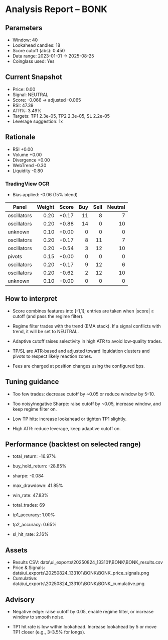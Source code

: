 
# Analysis Report – BONK

## Parameters
- Window: 40
- Lookahead candles: 18
- Score cutoff (abs): 0.450
- Data range: 2023-01-01 → 2025-08-25
- Coinglass used: Yes

## Current Snapshot
- Price: 0.00
- Signal: NEUTRAL
- Score: -0.066 → adjusted -0.065
- RSI: 47.39
- ATR%: 3.49%
- Targets: TP1 2.3e-05, TP2 2.3e-05, SL 2.2e-05
- Leverage suggestion: 1x

## Rationale
- RSI +0.00
- Volume +0.00
- Divergence +0.00
- WebTrend -0.30
- Liquidity -0.80

### TradingView OCR

- Bias applied: -0.06 (15% blend)

| Panel | Weight | Score | Buy | Sell | Neutral |
|---|---:|---:|---:|---:|---:|
| oscillators | 0.20 | +0.17 | 11 | 8 | 7 |
| oscillators | 0.20 | +0.88 | 14 | 0 | 10 |
| unknown | 0.10 | +0.00 | 0 | 0 | 0 |
| oscillators | 0.20 | -0.17 | 8 | 11 | 7 |
| oscillators | 0.20 | -0.54 | 3 | 12 | 10 |
| pivots | 0.15 | +0.00 | 0 | 0 | 0 |
| oscillators | 0.20 | -0.17 | 9 | 12 | 6 |
| oscillators | 0.20 | -0.62 | 2 | 12 | 10 |
| unknown | 0.10 | +0.00 | 0 | 0 | 0 |

## How to interpret
- Score combines features into [-1,1]; entries are taken when |score| ≥ cutoff (and pass the regime filter).

- Regime filter trades with the trend (EMA stack). If a signal conflicts with trend, it will be set to NEUTRAL.

- Adaptive cutoff raises selectivity in high ATR to avoid low‑quality trades.

- TP/SL are ATR‑based and adjusted toward liquidation clusters and pivots to respect likely reaction zones.

- Fees are charged at position changes using the configured bps.

## Tuning guidance
- Too few trades: decrease cutoff by ~0.05 or reduce window by 5–10.

- Too noisy/negative Sharpe: raise cutoff by ~0.05, increase window, and keep regime filter on.

- Low TP hits: increase lookahead or tighten TP1 slightly.

- High ATR: reduce leverage, keep adaptive cutoff on.

## Performance (backtest on selected range)
- total_return: -16.97%
- buy_hold_return: -28.85%
- sharpe: -0.084
- max_drawdown: 41.85%
- win_rate: 47.83%
- total_trades: 69
- tp1_accuracy: 1.00%
- tp2_accuracy: 0.65%
- sl_hit_rate: 2.16%

## Assets
- Results CSV: data\ui_exports\20250824_133101\BONK\BONK_results.csv
- Price & Signals: data\ui_exports\20250824_133101\BONK\BONK_price_signals.png
- Cumulative: data\ui_exports\20250824_133101\BONK\BONK_cumulative.png

## Advisory
- Negative edge: raise cutoff by 0.05, enable regime filter, or increase window to smooth noise.
- TP1 hit rate is low within lookahead. Increase lookahead by 5 or move TP1 closer (e.g., 3–3.5% for longs).
